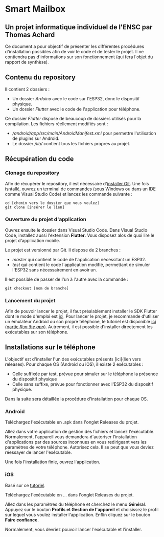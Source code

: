 # Smart Mailbox
## Un projet informatique individuel de l'ENSC par Thomas Achard

Ce document a pour objectif de présenter les différentes procédures d'installation possibles afin de voir le code et de tester le projet. Il ne contiendra pas d'informations sur son fonctionnement (qui fera l'objet du rapport de synthèse).

## Contenu du repository

Il contient 2 dossiers :
- Un dossier *Arduino* avec le code sur l'ESP32, donc le dispositif physique.
- Un dossier *Flutter* avec le code de l'application pour téléphone.

Ce dossier *Flutter* dispose de beaucoup de dossiers utilisés pour la compilation. Les fichiers réellement modifiés sont :
- */android/app/src/main/AndroidManifest.xml* pour permettre l'utilisation de plugins sur Android.
- Le dossier */lib/* contient tous les fichiers propres au projet.

## Récupération du code

### Clonage du repository

Afin de récupérer le repository, il est nécessaire d'[installer Git](https://git-scm.com/book/en/v2/Getting-Started-Installing-Git). Une fois isntallé, ouvrez un terminal de commandes (sous Windows ou dans un IDE comme Visual Studio Code) et lancez les commande suivante :
```
cd [chemin vers le dossier que vous voulez]
git clone [insérer le lien]
```
### Ouverture du projet d'application

Ouvrez ensuite le dossier dans Visual Studio Code.
Dans Visual Studio Code, installez aussi l'extension **Flutter**.
Vous disposez alos de quoi lire le projet d'application mobile.

Le projet est versionné par Git. Il dispose de 2 branches :
- *master* qui contient le code de l'application nécessitant un ESP32.
- *test* qui contient le code l'application modifié, permettant de simuler l'ESP32 sans nécessairement en avoir un.

Il est possible de passer de l'un à l'autre avec la commande :
```
git checkout [nom de branche]
```

### Lancement du projet

Afin de pouvoir lancer le projet, il faut préalablement installer le SDK Flutter dont le mode d'emploi est [ici](https://docs.flutter.dev/get-started/install).
Pour lancer le projet, je recommande d'utiliser un émulateur Android ou son propre téléphone, le tutoriel est disponible [ici (partie *Run the app*)](https://docs.flutter.dev/get-started/test-drive?tab=vscode). Autrement, il est possible d'installer directement les exécutables sur son téléphone.

## Installations sur le téléphone

L'objectif est d'installer l'un des exécutables présents [ici](lien vers releases). Pour chaque OS (Android ou iOS), il existe 2 exécutables :
- Celle suffixée par test, prévue pour simuler sur le téléphone la présence du dispositif physique
- Celle sans suffixe, prévue pour fonctionner avec l'ESP32 du dispositif physique.

Dans la suite sera détaillée la procédure d'installation pour chaque OS.

### Android

Téléchargez l'exécutable en .apk dans l'onglet Releases du projet.

Allez dans votre application de gestion des fichiers et lancez l'exécutable. Normalement, l'appareil vous demandera d'autoriser l'installation d'applications par des sources inconnues en vous redirigeant vers les paramètres de votre téléphone. Autorisez cela. Il se peut que vous deviez réessayer de lancer l'exécutable.

Une fois l'installation finie, ouvrez l'application.

### iOS

Basé sur ce [tutoriel](https://www.androidphonesoft.com/blog/how-to-enable-unknown-sources-on-iphone/#How_do_I_enable_permission_for_unknown_sources_on_Iphone).

Téléchargez l'exécutable en ... dans l'onglet Releases du projet.

Allez dans les paramètres du téléphone et cherchez le menu **Général**. Appuyez sur le bouton **Profils et Gestion de l'appareil** et choisissez le profil sur lequel vous voulez installer l'application. Enflin cliquez sur le bouton **Faire confiance**.

Normalement, vous devriez pouvoir lancer l'exécutable et l'installer.
